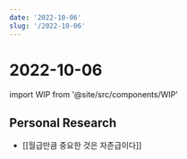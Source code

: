 ```yaml
---
date: '2022-10-06'
slug: '/2022-10-06'
---
```


# 2022-10-06

import WIP from '@site/src/components/WIP'

<WIP />

## Personal Research

- [[월급만큼 중요한 것은 자존급이다]]
